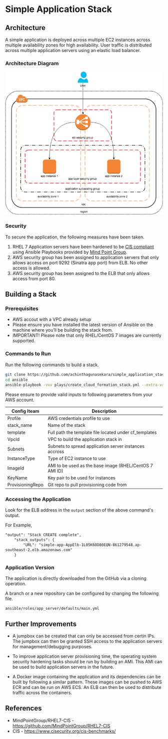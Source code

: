 # Simple Application Stack

## Architecture

A simple application is deployed across multiple EC2 instances across multiple availability zones for high availability. User traffic is distributed across multiple application servers using an elastic load balancer.

### Architecture Diagram

![Simple Application Architecture](images/simple-application.png "Simple Application Architecture")

### Security

To secure the application, the following measures have been taken.

1.	RHEL 7 Application servers have been hardened to be [CIS compliant](https://www.cisecurity.org/cis-benchmarks/) using Ansible Playbooks provided by [Mind Point Group](https://github.com/MindPointGroup/RHEL7-CIS).
2.	AWS security group has been assigned to application servers that only allows access on port 9292 (Sinatra app port) from ELB. No other access is allowed.
3.	AWS security group has been assigned to the ELB that only allows access from port 80.

## Building a Stack

### Prerequisites

* AWS accout with a VPC already setup
* Please ensure you have installed the latest version of Ansible on the machine where you’ll be building the stack from.
* IMPORTANT! Please note that only RHEL/CentOS 7 images are currently supported.

### Commands to Run

Run the following commands to build a stack.

```bash
git clone https://github.com/achinthagunasekara/simple_application_stack.git
cd ansible
ansible-playbook -vvv plays/create_cloud_formation_stack.yml --extra-vars '{"profile": "archie-sandpit", "stack_name": "archie-simpe-application-stack-1", "template": "/Git_Workspace/simple_application_stack/cf_templates/simple_application_stack.yml", "template_parameters": {"VpcId": "vpc-123456", "Subnets": "subnet-123456", "InstanceType": "t2.micro", "ImageId": "ami-67589505", "KeyName": "archie-sandpit", "ProvisioningRepo": "https://github.com/achinthagunasekara/simple_application_stack.git"}}'
```

Please ensure to provide valid inputs to following parameters from your AWS account.

| Config Iteam | Description |
|--------------|-------------|
| Profile | AWS credentials profile to use |
| stack_name | Name of the stack |
| template | Full path the template file located under cf_templates |
| VpcId | VPC to build the application stack in |
| Subnets | Subnets to spread application server instances accross |
| InstanceType | Type of EC2 instance to use |
| ImageId | AMI to be used as the base image (RHEL/CentOS 7 AMI ID) |
| KeyName | Key pair to be used for instances |
| ProvisioningRepo | Git repo to pull provisioning code from |

### Accessing the Application

Look for the ELB address in the `output` section of the above command's output.

For Example,

```
"output": "Stack CREATE complete",
    "stack_outputs": {
        "URL": "simple-app-AppElb-1L05K6OD80EQN-861279548.ap-southeast-2.elb.amazonaws.com"
    }
```

### Application Version

The application is directly downloaded from the GitHub via a cloning operation.

A branch or a new repository can be configured by changing the following file.

```
ansible/roles/app_server/defaults/main.yml
```

## Further Improvements

* A jumpbox can be created that can only be accessed from certin IPs. The jumpbox can then be granted SSH access to the application servers for management/debugging purposes.

* To improve application server provisioning time, the operating system security hardening tasks should be run by building an AMI. This AMI can be used to build application servers in the future.

* A Docker image containing the application and its dependencies can be built by following a similar pattern. These images can be pushed to AWS ECR and can be run on AWS ECS. An ELB can then be used to distribute traffic across the containers.

## References 

* MindPointGroup/RHEL7-CIS - https://github.com/MindPointGroup/RHEL7-CIS
* CIS - https://www.cisecurity.org/cis-benchmarks/
